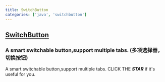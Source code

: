 ```yaml
---
title: SwitchButton
categories: ['java', 'switchbutton']
---
```

## [SwitchButton](https://github.com/KingJA/SwitchButton)

### A smart switchable button,support multiple tabs. (多项选择器，切换按钮)

A smart switchable button,support multiple tabs. CLICK THE ***STAR***  if it's useful for you.
